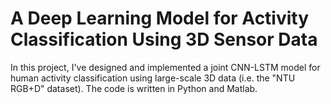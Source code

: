 # A Deep Learning Model for Activity Classification Using 3D Sensor Data

In this project, I've designed and implemented a joint CNN-LSTM model for human activity classification using large-scale 3D data (i.e. the "NTU RGB+D" dataset). The code is written in Python and Matlab.
